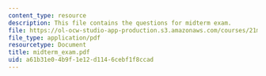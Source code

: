 ```yaml
---
content_type: resource
description: This file contains the questions for midterm exam.
file: https://ol-ocw-studio-app-production.s3.amazonaws.com/courses/21m-301-harmony-and-counterpoint-i-spring-2005/a61b31e04b9f1e12d1146cebf1f8ccad_midterm_exam.pdf
file_type: application/pdf
resourcetype: Document
title: midterm_exam.pdf
uid: a61b31e0-4b9f-1e12-d114-6cebf1f8ccad
---
```

